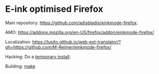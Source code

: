 E-ink optimised Firefox
==============================

Main repository: https://github.com/adisbladis/einkmode-firefox.

AMO: https://addons.mozilla.org/en-US/firefox/addon/einkmode-firefox/

Localization: https://lusito.github.io/web-ext-translator/?gh=https://github.com/M-Reimer/einkmode-firefox/

Hacking: Do a [temporary install](https://developer.mozilla.org/en-US/Add-ons/WebExtensions/Temporary_Installation_in_Firefox).

Building: [make](https://www.gnu.org/software/make/)

